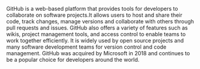 GitHub is a web-based platform that provides 
tools for developers to collaborate on software
projects.It allows users to host and share 
their code, track changes, manage versions and
collaborate with others through pull requests 
and issues. GitHub also offers a variety of 
features such as wikis, project management 
tools, and access control to enable teams to 
work together efficiently. It is widely used 
by open source projects and many software 
development teams for version control and code
management. GitHub was acquired by Microsoft 
in 2018 and continues to be a popular choice 
for developers around the world.
